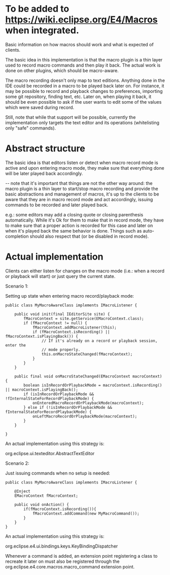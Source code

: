 # To be added to https://wiki.eclipse.org/E4/Macros when integrated.

Basic information on how macros should work and what is expected of clients.

The basic idea in this implementation is that the macro plugin is a thin layer
used to record macro commands and then play it back. The actual work is done
on other plugins, which should be macro-aware.

The macro recording doesn't only map to text editions. Anything done in the
IDE could be recorded in a macro to be played back later on. For instance,
it may be possible to record and playback changes to preferences, importing
some git repository, finding text, etc. Later on, when playing it back, it
should be even possible to ask if the user wants to edit some of the values
which were saved during record.

Still, note that while that support will be possible, currently the 
implementation only targets the text editor and its operations (whitelisting
only "safe" commands).

Abstract structure
================================================

The basic idea is that editors listen or detect when macro record mode is active
and upon entering macro mode, they make sure that everything done will be later 
played back accordingly. 

-- note that it's important that things are not the other way around: the 
macro plugin is a thin layer to start/stop macro recording and provide the basic 
abstractions and management of macros, it's up to the clients 
to be aware that they are in macro record mode and act accordingly, 
issuing commands to be recorded and later played back.

e.g.: some editors may add a closing quote or closing parenthesis 
automatically. While it's Ok for them to make that in record mode, they
have to make sure that a proper action is recorded for this case and later
on when it's played back the same behavior is done. Things such as 
auto-completion should also respect that (or be disabled in record mode).

Actual implementation
======================

Clients can either listen for changes on the macro mode (i.e.: when a record
or playback will start) or just query the current state.

Scenario 1:

Setting up state when entering macro record/playback mode:

```
public class MyMacroAwareClass implements IMacroListener {

    public void init(final IEditorSite site) {
        fMacroContext = site.getService(EMacroContext.class);
        if (fMacroContext != null) {
            fMacroContext.addMacroListener(this);
            if (fMacroContext.isRecording() || fMacroContext.isPlayingBack()) {
                // If it's already on a record or playback session, enter the
                // mode properly.
                this.onMacroStateChanged(fMacroContext);
            }
        }
    }
    
    public final void onMacroStateChanged(EMacroContext macroContext) {
        boolean isInRecordOrPlaybackMode = macroContext.isRecording() || macroContext.isPlayingBack();
        if (isInRecordOrPlaybackMode && !fInternalStateForRecordPlaybackMode) {
            onEnteredMacroRecordOrPlaybackMode(macroContext);
        } else if (!isInRecordOrPlaybackMode && fInternalStateForRecordPlaybackMode) {
            onLeftMacroRecordOrPlaybackMode(macroContext);
        }
    }

}
```

An actual implementation using this strategy is:

org.eclipse.ui.texteditor.AbstractTextEditor


Scenario 2:

Just issuing commands when no setup is needed:

```
public class MyMacroAwareClass implements IMacroListener {

    @Inject
    EMacroContext fMacroContext;
    
    public void onAction() {
        if(fMacroContext.isRecording()){
            fMacroContext.addCommand(new MyMacroCommand());
        }
    }
}
```

An actual implementation using this strategy is:

org.eclipse.e4.ui.bindings.keys.KeyBindingDispatcher

Whenever a command is added, an extension point registering a class to 
recreate it later on must also be registered through the 
org.eclipse.e4.core.macros.macro_command extension point.

